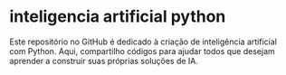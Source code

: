 # inteligencia artificial python
 Este repositório no GitHub é dedicado à criação de inteligência artificial com Python. Aqui, compartilho códigos para ajudar todos que desejam aprender a construir suas próprias soluções de IA. 
